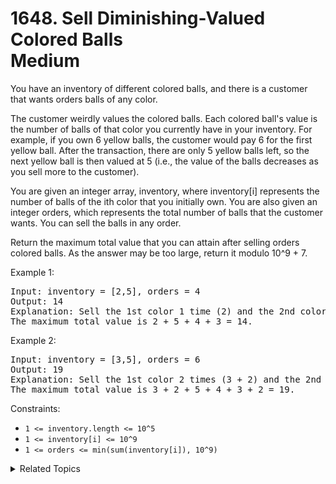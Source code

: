 # 1648. Sell Diminishing-Valued Colored Balls<br> Medium

You have an inventory of different colored balls, and there is a customer that wants orders balls of any color.

The customer weirdly values the colored balls. Each colored ball's value is the number of balls of that color you currently have in your inventory. For example, if you own 6 yellow balls, the customer would pay 6 for the first yellow ball. After the transaction, there are only 5 yellow balls left, so the next yellow ball is then valued at 5 (i.e., the value of the balls decreases as you sell more to the customer).

You are given an integer array, inventory, where inventory[i] represents the number of balls of the ith color that you initially own. You are also given an integer orders, which represents the total number of balls that the customer wants. You can sell the balls in any order.

Return the maximum total value that you can attain after selling orders colored balls. As the answer may be too large, return it modulo 10^9 + 7.

Example 1:

<pre>
Input: inventory = [2,5], orders = 4
Output: 14
Explanation: Sell the 1st color 1 time (2) and the 2nd color 3 times (5 + 4 + 3).
The maximum total value is 2 + 5 + 4 + 3 = 14.
</pre>

Example 2:

<pre>
Input: inventory = [3,5], orders = 6
Output: 19
Explanation: Sell the 1st color 2 times (3 + 2) and the 2nd color 4 times (5 + 4 + 3 + 2).
The maximum total value is 3 + 2 + 5 + 4 + 3 + 2 = 19.
</pre>

Constraints:

- `1 <= inventory.length <= 10^5`
- `1 <= inventory[i] <= 10^9`
- `1 <= orders <= min(sum(inventory[i]), 10^9)`

<details>

<summary> Related Topics </summary>

-   `Prefix`
-   `Array`
-   `Math`

</details>
